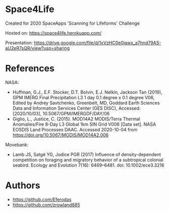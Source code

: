 # Space4Life

Created for 2020 SpaceApps 'Scanning for Lifeforms' Challenge

Hosted on: https://space4life.herokuapp.com/

Presentation: https://drive.google.com/file/d/1xVzHC0e0jawx_a7hnd79AS-aU2eR7sQR/view?usp=sharing

# References

NASA:
- Huffman, G.J., E.F. Stocker, D.T. Bolvin, E.J. Nelkin, Jackson Tan (2019), GPM IMERG Final Precipitation L3 1 day 0.1 degree x 0.1 degree V06, Edited by Andrey Savtchenko, Greenbelt, MD, Goddard Earth Sciences Data and Information Services Center (GES DISC), Accessed: [2020/10/03], 10.5067/GPM/IMERGDF/DAY/06
- Giglio, L., Justice, C. (2015). MOD14A2 MODIS/Terra Thermal Anomalies/Fire 8-Day L3 Global 1km SIN Grid V006 [Data set]. NASA EOSDIS Land Processes DAAC. Accessed 2020-10-04 from https://doi.org/10.5067/MODIS/MOD14A2.006

Movebank:
- Lamb JS, Satgé YG, Jodice PGR (2017) Influence of density-dependent competition on foraging and migratory behavior of a subtropical colonial seabird. Ecology and Evolution 7(16): 6469–6481. doi: 10.1002/ece3.3216

# Authors

- https://github.com/Eferodas
- https://github.com/zrowland885
